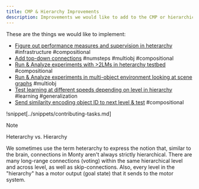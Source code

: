```yaml
---
title: CMP & Hierarchy Improvements
description: Improvements we would like to add to the CMP or hierarchical information processing.
---
```

These are the things we would like to implement:

- [Figure out performance measures and supervision in heterarchy](cmp-hierarchy-improvements/figure-out-performance-measure-and-supervision-in-heterarchy.md) #infrastructure #compositional
- [Add top-down connections](cmp-hierarchy-improvements/add-top-down-connections.md) #numsteps #multiobj #compositional
- [Run & Analyze experiments with >2LMs in heterarchy testbed](cmp-hierarchy-improvements/run-analyze-experiments-with-2lms-in-heterarchy-testbed.md) #compositional
- [Run & Analyze experiments in multi-object environment looking at scene graphs](cmp-hierarchy-improvements/run-analyze-experiments-in-multiobject-environment-looking-at-scene-graphs.md) #multiobj
- [Test learning at different speeds depending on level in hierarchy](cmp-hierarchy-improvements/test-learning-at-different-speeds-depending-on-level-in-hierarchy.md) #learning #generalization
- [Send similarity encoding object ID to next level & test](cmp-hierarchy-improvements/send-similarity-encoding-object-id-to-next-level-test.md) #compositional

!snippet[../snippets/contributing-tasks.md]

> [!NOTE]
> Heterarchy vs. Hierarchy
> 
> We sometimes use the term heterarchy to express the notion that, similar to the brain, connections in Monty aren't always strictly hierarchical. There are many long-range connections (voting) within the same hierarchical level and across level, as well as skip-connections. Also, every level in the "hierarchy" has a motor output (goal state) that it sends to the motor system.